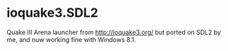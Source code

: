 ioquake3.SDL2
=============
Quake III Arena launcher from http://ioquake3.org/ but ported on SDL2 by me, and nuw working fine with Windows 8.1.
